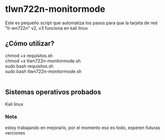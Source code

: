 # tlwn722n-monitormode
Este es pequeño script que automatiza los pasos para que la tarjeta de red "tl-wn722n" v2, v3 funciona en kali linux
<h2> ¿Cómo utilizar? </h2> 
chmod +x requisitos.sh <br/>
chmod +x tlwn722n-monitormode.sh <br/>
sudo bash requisitos.sh<br/>
sudo bash tlwn722n-monitormode.sh <br/>
<br />
<h2>Sistemas operativos probados</h2>
Kali linux

<h3> Nota </h3>
estoy trabajando en mejorarlo, por el momento eso es todo, esperen futuras verciones<br/>

